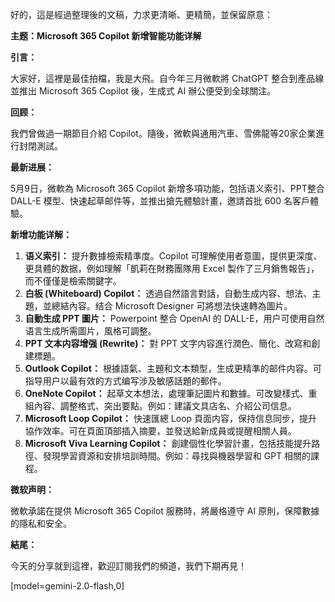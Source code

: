 好的，這是經過整理後的文稿，力求更清晰、更精簡，並保留原意：

**主题：Microsoft 365 Copilot 新增智能功能详解**

**引言：**

大家好，這裡是最佳拍檔，我是大飛。自今年三月微軟將 ChatGPT 整合到產品線並推出 Microsoft 365 Copilot 後，生成式 AI 辦公便受到全球關注。

**回顾：**

我們曾做過一期節目介紹 Copilot。隨後，微軟與通用汽車、雪佛龍等20家企業進行封閉測試。

**最新进展：**

5月9日，微軟為 Microsoft 365 Copilot 新增多項功能，包括语义索引、PPT整合 DALL-E 模型、快速起草邮件等，並推出搶先體驗計畫，邀請首批 600 名客戶體驗。

**新增功能详解：**

1.  **语义索引：** 提升數據檢索精準度。Copilot 可理解使用者意圖，提供更深度、更具體的数据，例如理解「凱莉在財務團隊用 Excel 製作了三月銷售報告」，而不僅僅是檢索關鍵字。
2.  **白板 (Whiteboard) Copilot：** 透過自然語言對話，自動生成内容、想法、主題，並總結內容。结合 Microsoft Designer 可將想法快速轉為圖片。
3.  **自動生成 PPT 圖片：** Powerpoint 整合 OpenAI 的 DALL-E，用户可使用自然语言生成所需圖片，風格可調整。
4.  **PPT 文本内容增强 (Rewrite)：** 對 PPT 文字内容進行潤色、簡化、改寫和創建標題。
5.  **Outlook Copilot：** 根據語氣、主題和文本類型，生成更精準的邮件内容。可指导用户以最有效的方式编写涉及敏感話題的郵件。
6.  **OneNote Copilot：** 起草文本想法，處理筆記圖片和數據。可改變樣式、重組內容、調整格式、突出要點。例如：建議文具店名、介紹公司信息。
7.  **Microsoft Loop Copilot：** 快速匯總 Loop 頁面内容，保持信息同步，提升協作效率。可在頁面頂部插入摘要，並發送給新成員或提醒相關人員。
8.  **Microsoft Viva Learning Copilot：** 創建個性化學習計畫，包括技能提升路徑、發現學習資源和安排培訓時間。例如：尋找與機器學習和 GPT 相關的課程。

**微软声明：**

微軟承諾在提供 Microsoft 365 Copilot 服務時，將嚴格遵守 AI 原則，保障數據的隱私和安全。

**結尾：**

今天的分享就到這裡，歡迎訂閱我們的頻道，我們下期再見！

[model=gemini-2.0-flash,0]
